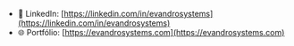 <!--### 👋 Seja bem-vindo ao meu perfil!

Me chamo **Evandro**, sou pernambucano, cristão, apaixonado por tecnologia e adoro criar bichanos. Trabalho como **desenvolvedor de software há cerca de 2 anos** e, nesse tempo, adquiri domínio em diversas ferramentas e tecnologias. 💻

#### 🌟 Habilidades e Tecnologias  
Aqui estão algumas das ferramentas e tecnologias com as quais trabalho:  

- **Linguagens:** PHP, JavaScript  
- **Frameworks:** Laravel, CodeIgniter  
- **Banco de Dados:** MySQL, PostgreSQL  
- **DevOps:** Docker  
- **Controle de Versão:** Git  
- **Outras:** HTML, CSS, API REST-->  

<!-- ## 🌍 Projetos e Contribuições  
📌 Confira alguns dos projetos em que trabalhei:  

- **[Projeto X](link_para_o_repositorio):** Descrição breve do projeto (ex.: "Um sistema de gerenciamento de tarefas com autenticação e interface amigável").  
- **[Projeto Y](link_para_o_repositorio):** Descrição breve do projeto (ex.: "API RESTful para integração de serviços externos").  

Mais projetos podem ser encontrados nos repositórios abaixo. 😊

## 🎯 Meu objetivo  
Meu foco é sempre construir soluções eficientes e escaláveis. Atualmente, estou buscando oportunidades para colaborar em projetos desafiadores e aprender com equipes talentosas. -->

<!--#### 💬 Vamos conversar?  
Se você tiver alguma dúvida, oportunidade ou apenas quiser trocar uma ideia sobre tecnologia e desenvolvimento de software, sinta-se à vontade para entrar em contato!-->

<!-- - 📧 Email: [seu_email@example.com](mailto:seu_email@example.com)   -->
- 💼 LinkedIn: [https://linkedin.com/in/evandrosystems](https://linkedin.com/in/evandrosystems)  
- 🌐 Portfólio: [https://evandrosystems.com](https://evandrosystems.com)
